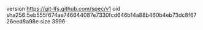 version https://git-lfs.github.com/spec/v1
oid sha256:5eb555f674ae746644087e7330fcd646b14a88b460b4eb73dc8f6726eed8a98e
size 3996
